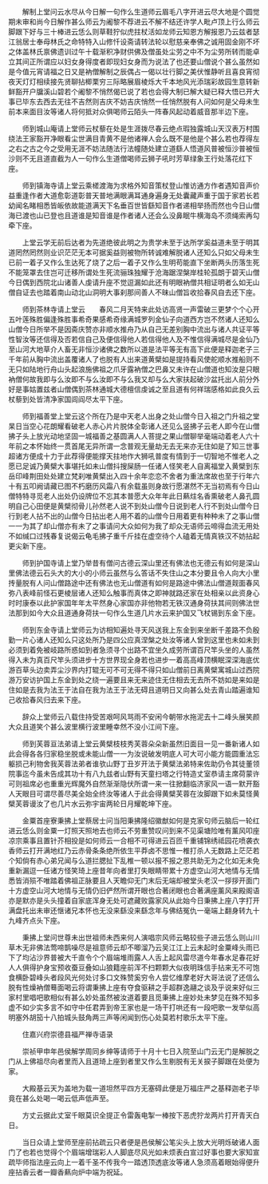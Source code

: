 <!-- { "loadSidebar": true } -->
　　解制上堂问云水尽从今日解一句作么生道师云眉毛八字开进云尽大地是个圆觉期未审和尚今日解作甚么师云为阇黎不荐进云不解不结还许学人毗卢顶上行么师云脚跟下好与三十棒进云恁么则草鞋狞似虎拄杖活如龙师云知恩方解报恩乃云兹者瑟江翁居士奉母林氏之命特特入山修忏设斋请转法轮以慰慈亲奉佛之诚用固金刚不坏之体盖林氏禀佛遗训过午十载渐积净财供佛及僧虽处尘劳之中不为尘劳所转而能卓立其间正所谓应以妇女身得度者即现妇女身而为说法了也还要山僧说个甚么虽然如是今值元宵请福之日又是衲僧解制之辰偶占一偈以壮行脚之美伏惟静听且喜良宵彻夜天灯灯相续接先贤聊拈楖栗穷三际略展眉棱烁大千本地风光添瑞彩故园生意转新鲜豁开户牖溪山碧若个阇黎不悄然偈已说了若也会得大制已解大疑已释大悟已开大事已毕东去西去无往不吉然则吉庆不妨吉庆悄然一任悄然脱有人问如何是父母未生前本来面目汝等诸人将何抵对众俱喝师云陌头一阵春风起动着威音那半边下座。

　　师到城山庵请上堂师云杖藜在处是生涯拨尽春云绝点瑕独露城山天汉表万村围绕法王家豁开净眼看尘世满目青黄不是他诸禅人会么既不是他是个甚么若也荐得左之右之古之今之受用无涯不妨法随法行法幢随处建立道繇人悟道风普被恒沙普被恒沙则不无且道直截为人一句作么生道僧喝师云狮子吼时芳草绿象王行处落花红下座。

　　师到镇海寺请上堂云乘槎渡海为求格外知音策杖登山惟访通方作者遇知音声价益重逢作者大道愈彰道彰普天普地满眼满耳通身遍身无处囊藏声重于国于家若长若幼闻名睹相悉皆皈依故能道满天下名垂百世皆繇知音作者递相举扬而然也今日山僧海已渡也山已登也且道谁是知音谁是作者诸人还会么没鼻眠牛横海岛不须绳索再勾牵下座。

　　上堂云学无前后达者为先道绝彼此明之为贵学未至于达所学奚益道未至于明其道罔然罔然则业识茫茫无本可据奚益则被物所转诚难解脱诸人还知么只如父母未生已前一着子又作么生达死了烧了之后一着子又作么生明苟能直下坐断两头历落生死不能笼罩去住岂可迁移所谓处生死流骊珠独耀于沧海踞涅槃岸桂轮孤朗于碧天山僧今日偶到西院北山诸善人虔请升座不觉逗漏如此还有明眼衲僧共相证明者么如无山僧自证去也踏着南山动北山洞明大事刹那间善人不昧山僧旨收拾春风自去还下座。

　　师到茶林寺请上堂云　　春风二月天特来此处访高贤一声雷破三更梦个个心开五叶莲殊胜偏逢殊胜事希奇果感希奇缘满城罗列金仙子向道西方岂不然诸人还知么山僧今日所举不是因斋庆赞亦非顺水推舟乃从自己无差别胸中流出与诸人共证平等性智汝等还信得及否若信自己及便信得他人若信得他人及不惟信得满城尽是金仙乃至山河大地草介人畜无非恒沙诸佛之数所以道是法平等无有高下此便是释迦老子三千年前从胸中流出盖覆诸人了也脱有人出来道黄檗如是提持看风使舵顺水推船则不无只如陆地行舟山头起浪施佛祖之爪牙露衲僧之巴鼻又未许在山僧道也知汝是只眼衲僧何故我即与么汝即不与么汝即不与么我又却与么大家扶起破沙盆托出人前分外好是事姑置兹者山僧偶到茶林通城大德檀信虔诚之至且道有何祥瑞感格如此良久云杖藜到处皆清净家国闾阎尽太平下座。

　　师到福善堂上堂云这个所在乃是中天老人出身之处山僧今日入祖之门升祖之堂杲日当空心花朗耀看破老人赤心片片脱体全彰诸人还见么竖拂子云老人即今在山僧拂子头上放光动地坚固一城福善之基圆满人人菩提之果山僧聊举毫端动着老人六十年前之本怀始终一贯首尾无异所谓一念普观无量劫无去无来亦无住如是了知三世事超诸方便成十力于此荐得便能撑天拄地作大狮吼普度有情到于一切智地不惟老人之愿已足诚乃黄檗大事堪托如未山僧抖搜屎肠一任诸人怪笑老人自离福堂入黄檗到东岳印峰荆田处处建立梵刹唯黄檗出入四十余年恋恋不舍者为重法席故也至于行年六十有五叩阙请藏已图不朽磨历风霜八有余载虽则身故行愿湛然不无当初焉有今日山僧特特寻觅老人出处仍设牌位不忘其本普愿大众年年此日爇炷名香熏破老人鼻孔圆明自己心田便是黄檗彻骨儿孙然老人说不到处山僧今日说到老人行不到处山僧今日行到老人拈不出的山僧今日拈出老人用不着的山僧今日用着更有种种未了之事山僧一一为其了却山僧亦有未了之事请问大众如何为我了却众无语师云啼得血流无用处不如缄口过残春复说偈云龟毛拂子重千斤挂在虚空待个人磕着无情真铁汉不妨拈起更尖新下座。

　　师到护国寺请上堂乃举昔有僧问古德云深山里还有佛法也无德云有如何是深山里佛法德云石头大的大小的小师云虽然与么答话不失住山之本分要且令人向大小里抟量脱有人问山僧路途中还有佛法也无山僧道有如何是路途中佛法山僧道觌面春风弥八表峰前怪石更棱层诸人还知么触事而真体之即神就路还家在处相亲以此资身心时时康泰以此护家国年年太平然身心家国亦非他物若无铁汉通身荷扶其间则佛法世法那到如今大众且道通身荷扶一句作么生道几片水云来护国又飞杖锡到东金下座。

　　师到东金寺请上堂师云为访相知遍处寻天风送我上东金到来坐断千差路不负殷勤一片心诸人还知么只这处所乃是四公应真涅槃之处汝等诸人曾到这里也未如未到必须到着免被岐路所惑如到者急须寻个出路不宜坐久成劳所谓百尺竿头坐的人虽然得入未为真百尺竿头须进步十方世界现全身若也进步一着高高峰顶横眠深深海底优游百草头边卖弄尘沙界内打辊无可不可无得不得只如山僧前日离黄檗寓城山过西院游万安访护国上东金到处之绕一遍要且来无来迹住无住相去无去所不妨如是来如是住如是去我为法王于法自在我为法王于法无碍且道明日又向甚么处去青山踏遍谁知己收拾春风归去来下座。

　　辞众上堂师云八载住持受苦艰呵风骂雨不安闲今朝带水拖泥去十二峰头展笑颜大众且道笑个甚么波里横行波里睡幸然不没小江间下座。

　　师到芙蓉亘法弟请上堂云黄檗枝枝秀芙蓉朵朵新虽然旧面目一见一番新诸人如此会得各各归家稳坐脱或未能山僧一一为汝说破发明底人可大可小能方能圆重法忘躯损己利物舍我芙蓉法弟者谁欤山野丁丑岁开法于黄檗法弟特来佐助仍令其徒董领院事迄今虽未告成其功十有八九兹者山野有天童扫塔之行特造丈室恭请主席荷蒙许可则祖席必也重重光辉魔外自然渐渐隐伏所谓一来一往掀翻临济家风一语一默开豁人天眼目可谓尽善尽美全始全终汝等诸人于此会得黄檗芙蓉在汝脚跟下如未莫怪黄檗芙蓉谩汝了也几片水云弥宇宙两轮日月耀乾坤下座。

　　金粟首座寮秉拂上堂蔡居士问当阳秉拂隆绍徽猷如何是克家句师云脑后一轮红进云恁么则金粟一灯照天照地去也师云不劳重赞叹问到来不见渠塘险唯有薰风叩座凉宗乘事且置针芥相投是如何师云一合相不可得进云百匝千重铺锦绣祗园花喷袭衣香师云打开满地红乃云赤骨条条绝所依生平莽卤不思惟一椎打杀人无数路上茫茫若个知倘有赤心弟兄闻与么道拦腮扯下乱椎一顿以报不报之恩共助无为之化如无未免重新漏逗一任诸方怪笑琦上座昔年向者里打失眼睛带累十方虚空山河大地情与无情悉皆消殒不唯踏着佛祖正脉要且人天瞻仰无门末后无端却被堂头老汉一拶拶开面门十方虚空山河大地情与无情仍旧俨然所谓开眼也合著闭眼也合著满座薰风来殿阁语亦是默亦是头头撞着自家底浑身无处可遮藏败露家风从此始今日秉拂上座八字打开满盘托出未审还惬诸兄本怀也无没来繇没来繇念年与佛结冤仇一毫端上翻身转九十九峰齐点头下座。

　　秉拂上堂问世尊未出世祖师未西来何人演唱宗风师云略较些子进云恁么则山川草木无非佛法莺啼鹊噪尽是祖意师云却不唧溜乃云吴江江上云未起时金粟峰头雨已下了均沾沙界普被大千直令个个眉端堆雨露人人舌上起风雷尽道今年春水足春花好人人俱得护身宝预收蚕豆叠如山狼籍座前浑不扫颗颗大似夜明珠信手拈来无不可饱食横卧碧峰头者段风光何处讨多口文殊赞奚穷令人尝忆维摩老好大哥法说了还信么脱有性燥衲僧蓦面喝云将谓秉拂上座有夺食驱耕之手超群逸翮之谈及乎说来好似三家村里唱吧歌相似有甚么妙处虽然被汝道着要且觅秉拂上座妙处未梦见在殊不知多虚不如少实多言不如守中任君弄到帝王家也是一场干打哄还有一段吧歌一发举似高明塞外胡笳十八拍城头鼓角两三声等闲闻到伤心处莫若村歌乐太平下座。

　　住嘉兴府崇德县福严禅寺语录

　　崇祯甲申年邑侯解学周同乡绅等请师于十月十七日入院至山门云无门是解脱之门从上佛祖尽向者里而入且道琦上座到者里又作么生剔脱有无关捩子脚跟在处便为家。

　　大殿基云天为盖地为载一道坦然平四方无塞碍此便是万福庄严之基释迦老子毕竟在甚么处喝一喝云低声低声至。

　　方丈云据此丈室千眼莫识全提正令雷轰电掣一棒按下恶虎狞龙两片打开青天白日。

　　当日众请上堂师至座前拈疏云只者便是邑侯解公笔尖头上放大光明烁破诸人面门了也若也觉得个个眉端增瑞彩人人脚底尽风光如未烦表白宣过好事也要大家知宣疏毕师指法座云向上一着千圣不传我今一踏透顶透底汝等诸人急须高着眼始得便升座拈香云者一瓣香爇向炉中端为祝延。


